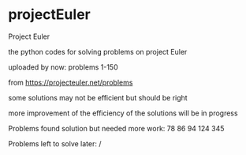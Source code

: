 # projectEuler

Project Euler 

the python codes for solving problems on project Euler 

uploaded by now: problems 1-150

from 
	https://projecteuler.net/problems

some solutions may not be efficient but should be right

more improvement of the efficiency of the solutions will be in progress

Problems found solution but needed more work: 78 86 94 124 345

Problems left to solve later: /